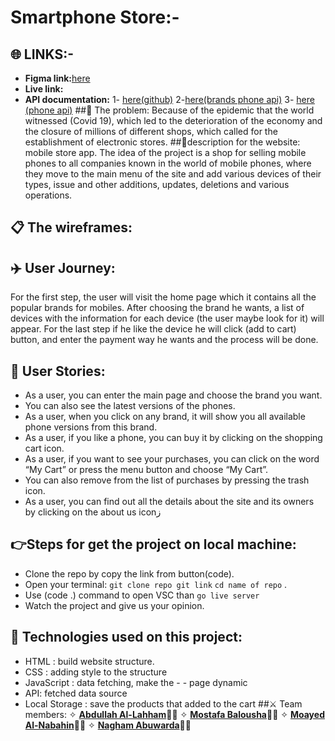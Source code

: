 # Smartphone Store:-
## :globe_with_meridians: LINKS:-
- **Figma link:**[here](https://www.figma.com/file/4KnQRIqQPOCFlBxLi7IfXx/Untitled?node-id=193%3A872)
- **Live link:**
- **API documentation:** 
1- [here(github)](https://docs.github.com/en/rest/guides/getting-started-with-the-rest-api)
2-[here(brands phone api)](api-mobilespecs.azharimm.site/v2/brands)
3- [here (phone api)](https://api-mobilespecs.azharimm.site/v2/brands/apple-phones-48?page=2)
##:space_invader: The problem:
Because of the epidemic that the world witnessed (Covid 19), which led to the deterioration of the economy and the closure of millions of different shops, which called for the establishment of electronic stores.
##:wrench:description for the website:
mobile store app. The idea of the project is a shop for selling mobile phones to all companies known in the world of mobile phones, where they move to the main menu of the site and add various devices of their types, issue and other additions, updates, deletions and various operations.
## :clipboard: The wireframes:
## :airplane: User Journey:
For the first step, the user will visit the home page which it contains all the popular brands for mobiles. After choosing the brand he wants, a list of devices with the information for each device (the user maybe look for it) will appear. For the last step if he like the device he will click (add to cart) button, and enter the payment way he wants and the process will be done.
## :rocket: User Stories:
- As a user, you can enter the main page and choose the brand you want.
- You can also see the latest versions of the phones.
- As a user, when you click on any brand, it will show you all available phone versions from this brand.
- As a user, if you like a phone, you can buy it by clicking on the shopping cart icon.
- As a user, if you want to see your purchases, you can click on the word “My Cart” or press the menu button and choose “My Cart”.
- You can also remove from the list of purchases by pressing the trash icon. 
- As a user, you can find out all the details about the site and its owners by clicking on the about us iconز
## :point_right:Steps for get the project on local machine:
- Clone the repo by copy the link from button(code).
- Open your terminal:
  `git clone repo git link`
  `cd name of repo` .
- Use (code .) command to open VSC
  than `go live server`
- Watch the project and give us your opinion.
## :beginner: Technologies used on this project:
- HTML : build website structure.
- CSS : adding style to the structure
- JavaScript : data fetching, make the - - page dynamic
- API: fetched data source
- Local Storage : save the products that added to the cart
##:crossed_swords: Team members:
  ✧ [**Abdullah Al-Lahham**](https://github.com/moayed-nabahin):man_technologist:
  ✧ [**Mostafa Balousha**](https://github.com/moayed-nabahin):man_technologist:
  ✧ [**Moayed Al-Nabahin**](https://github.com/moayed-nabahin):man_technologist:
  ✧ [**Nagham Abuwarda**](https://github.com/moayed-nabahin):woman_technologist: